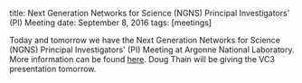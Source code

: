 title: Next Generation Networks for Science (NGNS) Principal Investigators' (PI) Meeting
date: September 8, 2016
tags: [meetings]

Today and tomorrow we have the Next Generation Networks for Science (NGNS) Principal Investigators' (PI) Meeting at Argonne National Laboratory.  More information can be found [here](https://www.orau.gov/ngns2016/default.htm).  Doug Thain will be giving the VC3 presentation tomorrow.
